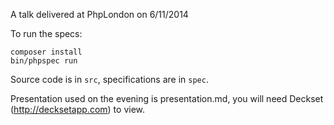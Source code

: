 A talk delivered at PhpLondon on 6/11/2014

To run the specs:

```
composer install
bin/phpspec run
```

Source code is in `src`, specifications are in `spec`.

Presentation used on the evening is presentation.md, you will need Deckset (http://decksetapp.com) to view.